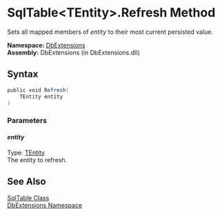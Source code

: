 SqlTable&lt;TEntity>.Refresh Method
===================================
Sets all mapped members of *entity* to their most current persisted value.

**Namespace:** [DbExtensions][1]  
**Assembly:** DbExtensions (in DbExtensions.dll)

Syntax
------

```csharp
public void Refresh(
	TEntity entity
)
```

### Parameters

#### *entity*
Type: [TEntity][2]  
The entity to refresh.


See Also
--------
[SqlTable<TEntity> Class][2]  
[DbExtensions Namespace][1]  

[1]: ../README.md
[2]: README.md